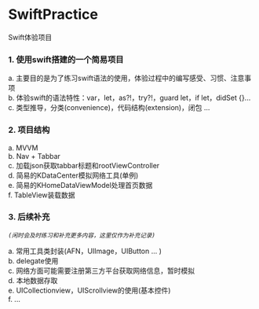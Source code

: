 # SwiftPractice
Swift体验项目

### 1. 使用swift搭建的一个简易项目

a. 主要目的是为了练习swift语法的使用，体验过程中的编写感受、习惯、注意事项  
b. 体验swift的语法特性：var，let，as?!，try?!，guard let，if let，didSet {}...   
c. 类型推导，分类(convenience)，代码结构(extension)，闭包 ...   

### 2. 项目结构

a. MVVM  
b. Nav + Tabbar  
c. 加载json获取tabbar标题和rootViewController  
d. 简易的KDataCenter模拟网络工具(单例)   
e. 简易的KHomeDataViewModel处理首页数据    
f. TableView装载数据  

### 3. 后续补充

_`(闲时会及时练习和补充更多内容，这里仅作为补充记录)`_

a. 常用工具类封装(AFN，UIImage，UIButton ... )    
b. delegate使用  
c. 网络方面可能需要注册第三方平台获取网络信息，暂时模拟  
d. 本地数据存取  
e. UICollectionview，UIScrollview的使用(基本控件)  
f. ...

